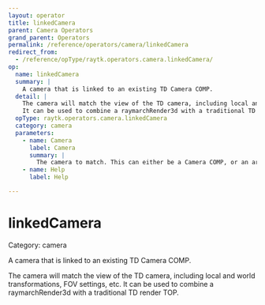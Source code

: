 ```yaml
---
layout: operator
title: linkedCamera
parent: Camera Operators
grand_parent: Operators
permalink: /reference/operators/camera/linkedCamera
redirect_from:
  - /reference/opType/raytk.operators.camera.linkedCamera/
op:
  name: linkedCamera
  summary: |
    A camera that is linked to an existing TD Camera COMP.
  detail: |
    The camera will match the view of the TD camera, including local and world transformations, FOV settings, etc.
    It can be used to combine a raymarchRender3d with a traditional TD render TOP.
  opType: raytk.operators.camera.linkedCamera
  category: camera
  parameters:
    - name: Camera
      label: Camera
      summary: |
        The camera to match. This can either be a Camera COMP, or an arcBallCamera, or the `camera` from the palette.
    - name: Help
      label: Help

---
```


# linkedCamera

Category: camera



A camera that is linked to an existing TD Camera COMP.

The camera will match the view of the TD camera, including local and world transformations, FOV settings, etc.
It can be used to combine a raymarchRender3d with a traditional TD render TOP.